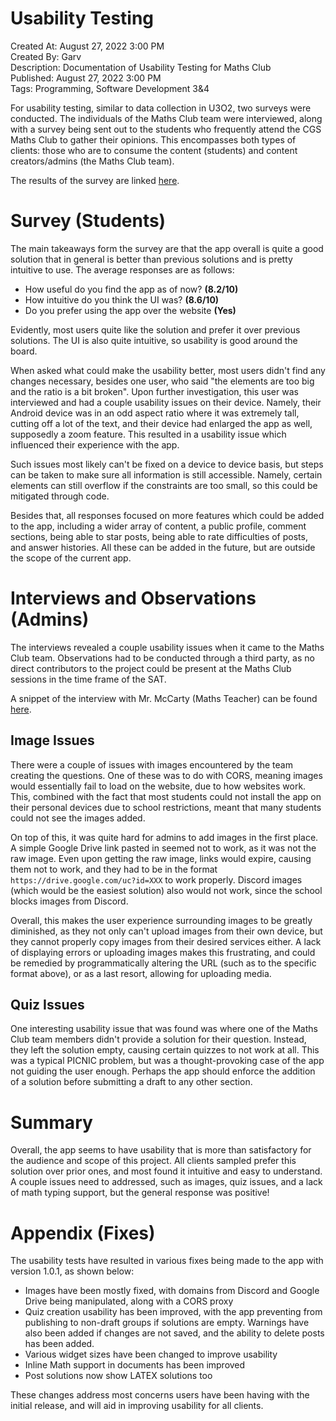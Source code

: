 # Usability Testing

Created At: August 27, 2022 3:00 PM  <br>
Created By: Garv  <br>
Description: Documentation of Usability Testing for Maths Club  <br>
Published: August 27, 2022 3:00 PM  <br>
Tags: Programming, Software Development 3&4 <br>

For usability testing, similar to data collection in U3O2, two surveys were conducted. The individuals of the Maths Club
team were interviewed, along with a survey being sent out to the students who frequently attend the CGS Maths Club to
gather their opinions. This encompasses both types of clients: those who are to consume the content (students) and
content creators/admins (the Maths Club team).

The results of the survey are linked [here](https://gshah6110.typeform.com/report/QQU7meAh/8SDZwCirxBvqH80b).

# Survey (Students)

The main takeaways form the survey are that the app overall is quite a good solution that in general is better than
previous solutions and is pretty intuitive to use. The average responses are as follows:

- How useful do you find the app as of now? **(8.2/10)**
- How intuitive do you think the UI was? **(8.6/10)**
- Do you prefer using the app over the website **(Yes)**

Evidently, most users quite like the solution and prefer it over previous solutions. The UI is also quite intuitive, so
usability is good around the board.

When asked what could make the usability better, most users didn't find any changes necessary, besides one user, who
said "the elements are too big and the ratio is a bit broken". Upon further investigation, this user was interviewed and
had a couple usability issues on their device. Namely, their Android device was in an odd aspect ratio where it was
extremely tall, cutting off a lot of the text, and their device had enlarged the app as well, supposedly a zoom feature.
This resulted in a usability issue which influenced their experience with the app.

Such issues most likely can't be fixed on a device to device basis, but steps can be taken to make sure all information
is still accessible. Namely, certain elements can still overflow if the constraints are too small, so this could be
mitigated through code.

Besides that, all responses focused on more features which could be added to the app, including a wider array of
content, a public profile, comment sections, being able to star posts, being able to rate difficulties of posts, and
answer histories. All these can be added in the future, but are outside the scope of the current app.

# Interviews and Observations (Admins)

The interviews revealed a couple usability issues when it came to the Maths Club team. Observations had to be conducted
through a third party, as no direct contributors to the project could be present at the Maths Club sessions in the time
frame of the SAT.

A snippet of the interview with Mr. McCarty (Maths Teacher) can be found [here](Mr.%20McCarty%20Interview.mp3).

## Image Issues

There were a couple of issues with images encountered by the team creating the questions. One of these was to do with
CORS, meaning images would essentially fail to load on the website, due to how websites work. This, combined with the
fact that most students could not install the app on their personal devices due to school restrictions, meant that many
students could not see the images added.

On top of this, it was quite hard for admins to add images in the first place. A simple Google Drive link pasted in
seemed not to work, as it was not the raw image. Even upon getting the raw image, links would expire, causing them not
to work, and they had to be in the format `https://drive.google.com/uc?id=XXX` to work properly. Discord images (which
would be the easiest solution) also would not work, since the school blocks images from Discord.

Overall, this makes the user experience surrounding images to be greatly diminished, as they not only can't upload
images from their own device, but they cannot properly copy images from their desired services either. A lack of
displaying errors or uploading images makes this frustrating, and could be remedied by programmatically altering the
URL (such as to the specific format above), or as a last resort, allowing for uploading media.

## Quiz Issues

One interesting usability issue that was found was where one of the Maths Club team members didn't provide a solution
for their question. Instead, they left the solution empty, causing certain quizzes to not work at all. This was a
typical PICNIC problem, but was a thought-provoking case of the app not guiding the user enough. Perhaps the app should
enforce the addition of a solution before submitting a draft to any other section.

# Summary

Overall, the app seems to have usability that is more than satisfactory for the audience and scope of this project. All
clients sampled prefer this solution over prior ones, and most found it intuitive and easy to understand. A couple
issues need to addressed, such as images, quiz issues, and a lack of math typing support, but the general response was
positive!

# Appendix (Fixes)

The usability tests have resulted in various fixes being made to the app with version 1.0.1, as shown below:

- Images have been mostly fixed, with domains from Discord and Google Drive being manipulated, along with a CORS proxy
- Quiz creation usability has been improved, with the app preventing from publishing to non-draft groups if solutions
  are empty. Warnings have also been added if changes are not saved, and the ability to delete posts has been added.
- Various widget sizes have been changed to improve usability
- Inline Math support in documents has been improved
- Post solutions now show LATEX solutions too

These changes address most concerns users have been having with the initial release, and will aid in improving usability
for all clients.
